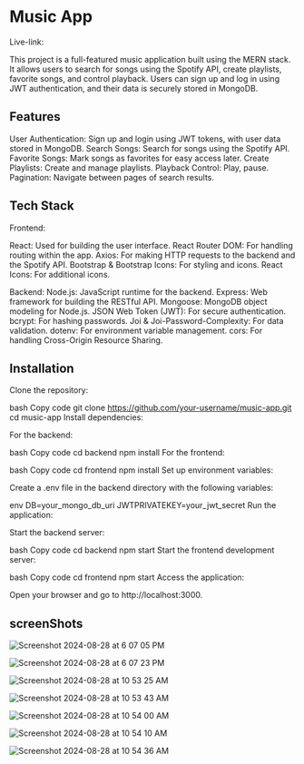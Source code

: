 # Music App

Live-link: 

This project is a full-featured music application built using the MERN stack. It allows users to search for songs using the Spotify API, create playlists, favorite songs, and control playback. Users can sign up and log in using JWT authentication, and their data is securely stored in MongoDB.

## Features

User Authentication: Sign up and login using JWT tokens, with user data stored in MongoDB.
Search Songs: Search for songs using the Spotify API.
Favorite Songs: Mark songs as favorites for easy access later.
Create Playlists: Create and manage playlists.
Playback Control: Play, pause.
Pagination: Navigate between pages of search results.

## Tech Stack
Frontend:

React: Used for building the user interface.
React Router DOM: For handling routing within the app.
Axios: For making HTTP requests to the backend and the Spotify API.
Bootstrap & Bootstrap Icons: For styling and icons.
React Icons: For additional icons.

Backend:
Node.js: JavaScript runtime for the backend.
Express: Web framework for building the RESTful API.
Mongoose: MongoDB object modeling for Node.js.
JSON Web Token (JWT): For secure authentication.
bcrypt: For hashing passwords.
Joi & Joi-Password-Complexity: For data validation.
dotenv: For environment variable management.
cors: For handling Cross-Origin Resource Sharing.

## Installation
Clone the repository:

bash
Copy code
git clone https://github.com/your-username/music-app.git
cd music-app
Install dependencies:

For the backend:

bash
Copy code
cd backend
npm install
For the frontend:

bash
Copy code
cd frontend
npm install
Set up environment variables:

Create a .env file in the backend directory with the following variables:

env
DB=your_mongo_db_uri
JWTPRIVATEKEY=your_jwt_secret
Run the application:

Start the backend server:

bash
Copy code
cd backend
npm start
Start the frontend development server:

bash
Copy code
cd frontend
npm start
Access the application:

Open your browser and go to http://localhost:3000.

## screenShots
![Screenshot 2024-08-28 at 6 07 05 PM](https://github.com/user-attachments/assets/d83d8f66-c6b2-4325-a146-5c850c601a5d)


![Screenshot 2024-08-28 at 6 07 23 PM](https://github.com/user-attachments/assets/dd6bd6e1-7890-4cbf-b58d-c596fb0489b3)

![Screenshot 2024-08-28 at 10 53 25 AM](https://github.com/user-attachments/assets/a8278be6-43a7-4238-8a6a-710d1f3e8b53)

![Screenshot 2024-08-28 at 10 53 43 AM](https://github.com/user-attachments/assets/fe01b932-58d6-49ab-9fa4-b80211b06715)

![Screenshot 2024-08-28 at 10 54 00 AM](https://github.com/user-attachments/assets/73dd7b91-b55e-4ec0-9c48-756b9b7fabe5)

![Screenshot 2024-08-28 at 10 54 10 AM](https://github.com/user-attachments/assets/aa43ff21-c450-4c5a-964d-8234002895ab)

![Screenshot 2024-08-28 at 10 54 36 AM](https://github.com/user-attachments/assets/61675b05-00f5-455d-833b-5a6d53c346ef)
